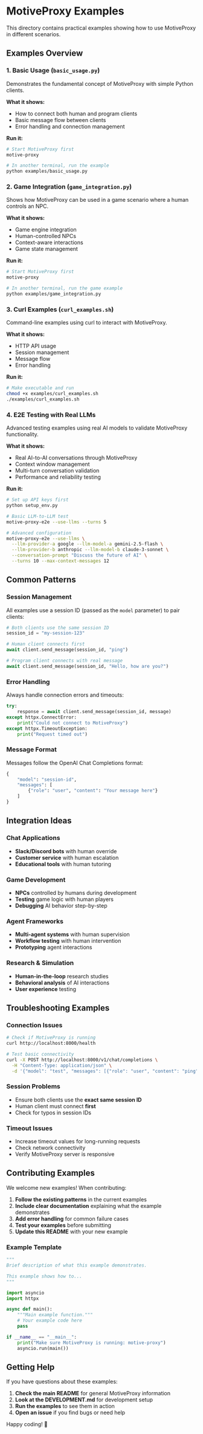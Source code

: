 # MotiveProxy Examples

This directory contains practical examples showing how to use MotiveProxy in different scenarios.

## Examples Overview

### 1. Basic Usage (`basic_usage.py`)
Demonstrates the fundamental concept of MotiveProxy with simple Python clients.

**What it shows:**
- How to connect both human and program clients
- Basic message flow between clients
- Error handling and connection management

**Run it:**
```bash
# Start MotiveProxy first
motive-proxy

# In another terminal, run the example
python examples/basic_usage.py
```

### 2. Game Integration (`game_integration.py`)
Shows how MotiveProxy can be used in a game scenario where a human controls an NPC.

**What it shows:**
- Game engine integration
- Human-controlled NPCs
- Context-aware interactions
- Game state management

**Run it:**
```bash
# Start MotiveProxy first
motive-proxy

# In another terminal, run the game example
python examples/game_integration.py
```

### 3. Curl Examples (`curl_examples.sh`)
Command-line examples using curl to interact with MotiveProxy.

**What it shows:**
- HTTP API usage
- Session management
- Message flow
- Error handling

**Run it:**
```bash
# Make executable and run
chmod +x examples/curl_examples.sh
./examples/curl_examples.sh
```

### 4. E2E Testing with Real LLMs
Advanced testing examples using real AI models to validate MotiveProxy functionality.

**What it shows:**
- Real AI-to-AI conversations through MotiveProxy
- Context window management
- Multi-turn conversation validation
- Performance and reliability testing

**Run it:**
```bash
# Set up API keys first
python setup_env.py

# Basic LLM-to-LLM test
motive-proxy-e2e --use-llms --turns 5

# Advanced configuration
motive-proxy-e2e --use-llms \
  --llm-provider-a google --llm-model-a gemini-2.5-flash \
  --llm-provider-b anthropic --llm-model-b claude-3-sonnet \
  --conversation-prompt "Discuss the future of AI" \
  --turns 10 --max-context-messages 12
```

## Common Patterns

### Session Management
All examples use a session ID (passed as the `model` parameter) to pair clients:

```python
# Both clients use the same session ID
session_id = "my-session-123"

# Human client connects first
await client.send_message(session_id, "ping")

# Program client connects with real message
await client.send_message(session_id, "Hello, how are you?")
```

### Error Handling
Always handle connection errors and timeouts:

```python
try:
    response = await client.send_message(session_id, message)
except httpx.ConnectError:
    print("Could not connect to MotiveProxy")
except httpx.TimeoutException:
    print("Request timed out")
```

### Message Format
Messages follow the OpenAI Chat Completions format:

```python
{
    "model": "session-id",
    "messages": [
        {"role": "user", "content": "Your message here"}
    ]
}
```

## Integration Ideas

### Chat Applications
- **Slack/Discord bots** with human override
- **Customer service** with human escalation
- **Educational tools** with human tutoring

### Game Development
- **NPCs** controlled by humans during development
- **Testing** game logic with human players
- **Debugging** AI behavior step-by-step

### Agent Frameworks
- **Multi-agent systems** with human supervision
- **Workflow testing** with human intervention
- **Prototyping** agent interactions

### Research & Simulation
- **Human-in-the-loop** research studies
- **Behavioral analysis** of AI interactions
- **User experience** testing

## Troubleshooting Examples

### Connection Issues
```bash
# Check if MotiveProxy is running
curl http://localhost:8000/health

# Test basic connectivity
curl -X POST http://localhost:8000/v1/chat/completions \
  -H "Content-Type: application/json" \
  -d '{"model": "test", "messages": [{"role": "user", "content": "ping"}]}'
```

### Session Problems
- Ensure both clients use the **exact same session ID**
- Human client must connect **first**
- Check for typos in session IDs

### Timeout Issues
- Increase timeout values for long-running requests
- Check network connectivity
- Verify MotiveProxy server is responsive

## Contributing Examples

We welcome new examples! When contributing:

1. **Follow the existing patterns** in the current examples
2. **Include clear documentation** explaining what the example demonstrates
3. **Add error handling** for common failure cases
4. **Test your examples** before submitting
5. **Update this README** with your new example

### Example Template
```python
"""
Brief description of what this example demonstrates.

This example shows how to...
"""

import asyncio
import httpx

async def main():
    """Main example function."""
    # Your example code here
    pass

if __name__ == "__main__":
    print("Make sure MotiveProxy is running: motive-proxy")
    asyncio.run(main())
```

## Getting Help

If you have questions about these examples:

1. **Check the main README** for general MotiveProxy information
2. **Look at the DEVELOPMENT.md** for development setup
3. **Run the examples** to see them in action
4. **Open an issue** if you find bugs or need help

Happy coding! 🚀
